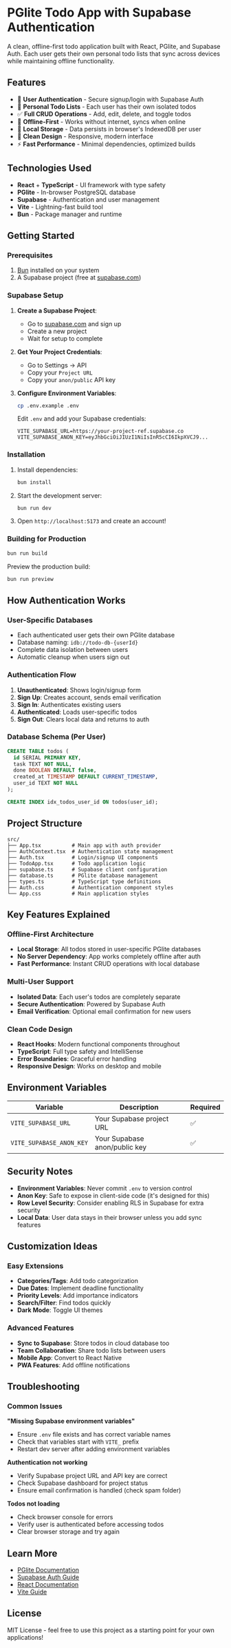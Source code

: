 # PGlite Todo App with Supabase Authentication

A clean, offline-first todo application built with React, PGlite, and Supabase Auth. Each user gets their own personal todo lists that sync across devices while maintaining offline functionality.

## Features

- 🔐 **User Authentication** - Secure signup/login with Supabase Auth
- 👤 **Personal Todo Lists** - Each user has their own isolated todos
- ✅ **Full CRUD Operations** - Add, edit, delete, and toggle todos
- 📱 **Offline-First** - Works without internet, syncs when online
- 💾 **Local Storage** - Data persists in browser's IndexedDB per user
- 🎨 **Clean Design** - Responsive, modern interface
- ⚡ **Fast Performance** - Minimal dependencies, optimized builds

## Technologies Used

- **React** + **TypeScript** - UI framework with type safety
- **PGlite** - In-browser PostgreSQL database
- **Supabase** - Authentication and user management
- **Vite** - Lightning-fast build tool
- **Bun** - Package manager and runtime

## Getting Started

### Prerequisites

1. [Bun](https://bun.sh/) installed on your system
2. A Supabase project (free at [supabase.com](https://supabase.com))

### Supabase Setup

1. **Create a Supabase Project**:
   - Go to [supabase.com](https://supabase.com) and sign up
   - Create a new project
   - Wait for setup to complete

2. **Get Your Project Credentials**:
   - Go to Settings → API
   - Copy your `Project URL`
   - Copy your `anon/public` API key

3. **Configure Environment Variables**:
   ```bash
   cp .env.example .env
   ```
   
   Edit `.env` and add your Supabase credentials:
   ```env
   VITE_SUPABASE_URL=https://your-project-ref.supabase.co
   VITE_SUPABASE_ANON_KEY=eyJhbGciOiJIUzI1NiIsInR5cCI6IkpXVCJ9...
   ```

### Installation

1. Install dependencies:
   ```bash
   bun install
   ```

2. Start the development server:
   ```bash
   bun run dev
   ```

3. Open `http://localhost:5173` and create an account!

### Building for Production

```bash
bun run build
```

Preview the production build:
```bash
bun run preview
```

## How Authentication Works

### User-Specific Databases
- Each authenticated user gets their own PGlite database
- Database naming: `idb://todo-db-{userId}`
- Complete data isolation between users
- Automatic cleanup when users sign out

### Authentication Flow
1. **Unauthenticated**: Shows login/signup form
2. **Sign Up**: Creates account, sends email verification
3. **Sign In**: Authenticates existing users
4. **Authenticated**: Loads user-specific todos
5. **Sign Out**: Clears local data and returns to auth

### Database Schema (Per User)

```sql
CREATE TABLE todos (
  id SERIAL PRIMARY KEY,
  task TEXT NOT NULL,
  done BOOLEAN DEFAULT false,
  created_at TIMESTAMP DEFAULT CURRENT_TIMESTAMP,
  user_id TEXT NOT NULL
);

CREATE INDEX idx_todos_user_id ON todos(user_id);
```

## Project Structure

```
src/
├── App.tsx          # Main app with auth provider
├── AuthContext.tsx  # Authentication state management
├── Auth.tsx         # Login/signup UI components
├── TodoApp.tsx      # Todo application logic
├── supabase.ts      # Supabase client configuration
├── database.ts      # PGlite database management
├── types.ts         # TypeScript type definitions
├── Auth.css         # Authentication component styles
└── App.css          # Main application styles
```

## Key Features Explained

### Offline-First Architecture
- **Local Storage**: All todos stored in user-specific PGlite databases
- **No Server Dependency**: App works completely offline after auth
- **Fast Performance**: Instant CRUD operations with local database

### Multi-User Support
- **Isolated Data**: Each user's todos are completely separate
- **Secure Authentication**: Powered by Supabase Auth
- **Email Verification**: Optional email confirmation for new users

### Clean Code Design
- **React Hooks**: Modern functional components throughout
- **TypeScript**: Full type safety and IntelliSense
- **Error Boundaries**: Graceful error handling
- **Responsive Design**: Works on desktop and mobile

## Environment Variables

| Variable | Description | Required |
|----------|-------------|----------|
| `VITE_SUPABASE_URL` | Your Supabase project URL | ✅ |
| `VITE_SUPABASE_ANON_KEY` | Your Supabase anon/public key | ✅ |

## Security Notes

- **Environment Variables**: Never commit `.env` to version control
- **Anon Key**: Safe to expose in client-side code (it's designed for this)
- **Row Level Security**: Consider enabling RLS in Supabase for extra security
- **Local Data**: User data stays in their browser unless you add sync features

## Customization Ideas

### Easy Extensions
- **Categories/Tags**: Add todo categorization
- **Due Dates**: Implement deadline functionality  
- **Priority Levels**: Add importance indicators
- **Search/Filter**: Find todos quickly
- **Dark Mode**: Toggle UI themes

### Advanced Features
- **Sync to Supabase**: Store todos in cloud database too
- **Team Collaboration**: Share todo lists between users
- **Mobile App**: Convert to React Native
- **PWA Features**: Add offline notifications

## Troubleshooting

### Common Issues

**"Missing Supabase environment variables"**
- Ensure `.env` file exists and has correct variable names
- Check that variables start with `VITE_` prefix
- Restart dev server after adding environment variables

**Authentication not working**
- Verify Supabase project URL and API key are correct
- Check Supabase dashboard for project status
- Ensure email confirmation is handled (check spam folder)

**Todos not loading**
- Check browser console for errors
- Verify user is authenticated before accessing todos
- Clear browser storage and try again

## Learn More

- [PGlite Documentation](https://pglite.dev/)
- [Supabase Auth Guide](https://supabase.com/docs/guides/auth)
- [React Documentation](https://react.dev/)
- [Vite Guide](https://vitejs.dev/guide/)

## License

MIT License - feel free to use this project as a starting point for your own applications!